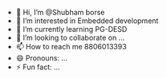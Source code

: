 - 👋 Hi, I’m @Shubham borse
- 👀 I’m interested in Embedded development
- 🌱 I’m currently learning PG-DESD 
- 💞️ I’m looking to collaborate on ...
- 📫 How to reach me 8806013393
- 😄 Pronouns: ...
- ⚡ Fun fact: ...

<!---
Shubham281020/Shubham281020 is a ✨ special ✨ repository because its `README.md` (this file) appears on your GitHub profile.
You can click the Preview link to take a look at your changes.
--->
